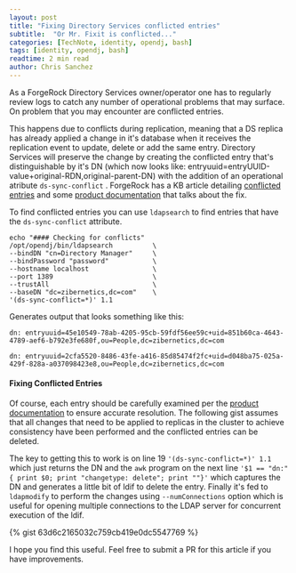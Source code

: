 ```yaml
---
layout: post
title: "Fixing Directory Services conflicted entries"
subtitle:  "Or Mr. Fixit is conflicted..."
categories: [TechNote, identity, opendj, bash]
tags: [identity, opendj, bash]
readtime: 2 min read
author: Chris Sanchez
---
```

As a ForgeRock Directory Services owner/operator one has to regularly review logs to catch any number of operational problems that may surface. On problem that you may encounter are conflicted entries. 

This happens due to  conflicts during replication, meaning that a DS replica has already applied a change in it's database when it receives the replication event to update, delete or add the same entry. Directory Services will preserve the change by creating the conflicted entry that's distinguishable by it's DN (which now looks like: entryuuid=entryUUID-value+original-RDN,original-parent-DN) with the addition of an operational atribute `ds-sync-conflict` . ForgeRock has a KB article detailing [conflicted entries] and some [product documentation] that talks about the fix. 

To find conflicted entries you can use `ldapsearch` to find entries that have the `ds-sync-conflict` attribute. 

~~~~~
echo "#### Checking for conflicts"
/opt/opendj/bin/ldapsearch          \
--bindDN "cn=Directory Manager"     \
--bindPassword "password"           \
--hostname localhost                \
--port 1389                         \
--trustAll                          \
--baseDN "dc=zibernetics,dc=com"    \
'(ds-sync-conflict=*)' 1.1
~~~~~

Generates output that looks something like this:
~~~~~
dn: entryuuid=45e10549-78ab-4205-95cb-59fdf56ee59c+uid=851b60ca-4643-4789-aef6-b792e3fe680f,ou=People,dc=zibernetics,dc=com

dn: entryuuid=2cfa5520-8486-43fe-a416-85d85474f2fc+uid=d048ba75-025a-429f-828a-a037098423e8,ou=People,dc=zibernetics,dc=com
~~~~~
#### Fixing Conflicted Entries
Of course, each entry should be carefully examined per the [product documentation] to ensure accurate resolution. The following gist assumes that all changes that need to be applied to replicas in the cluster to achieve consistency have been performed and the conflicted entries can be deleted.

The key to getting this to work is on line 19 `'(ds-sync-conflict=*)' 1.1` which just returns the DN and the `awk` program on the next line `'$1 == "dn:" { print $0; print "changetype: delete"; print ""}'` which captures the DN and generates a little bit of ldif to delete the entry. Finally it's fed to `ldapmodify` to perform the changes using `--numConnections` option which is useful for opening multiple connections to the LDAP server for concurrent execution of the ldif.
 
{% gist 63d6c2165032c759cb419e0dc5547769 %}

I hope you find this useful. Feel free to submit a PR for this article if you have improvements.

[product documentation]: https://backstage.forgerock.com/docs/ds/6/admin-guide/#repl-conflict
[conflicted entries]: https://backstage.forgerock.com/knowledge/kb/article/a37856549
